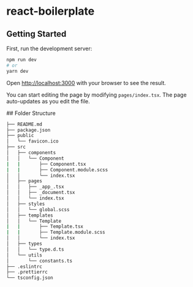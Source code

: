 # react-boilerplate

## Getting Started

First, run the development server:

```bash
npm run dev
# or
yarn dev
```

Open [http://localhost:3000](http://localhost:3000) with your browser to see the result.

You can start editing the page by modifying `pages/index.tsx`. The page auto-updates as you edit the file.

## Folder Structure

```sh
├── README.md
├── package.json
├── public
│   └── favicon.ico
├── src
│   ├── components
│   │   └── Component
|   |       ├── Component.tsx
|   |       ├── Component.module.scss
│   │       └── index.tsx
│   ├── pages
│   │   ├── _app_.tsx
│   │   ├── _document.tsx
│   │   └── index.tsx
│   ├── styles
│   │   └── global.scss
│   ├── templates
│   │   └── Template
|   |       ├── Template.tsx
|   |       ├── Template.module.scss
│   │       └── index.tsx
│   ├── types
│   │   └── type.d.ts
│   └── utils
│       └── constants.ts
├── .eslintrc
├── .prettierrc
└── tsconfig.json
```
